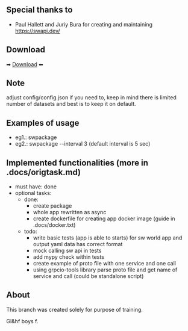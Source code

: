 
## Special thanks to 
- Paul Hallett and Juriy Bura for creating and maintaining https://swapi.dev/ 

## Download

➡ [Download](https://github.com/fajkoson/swapi/archive/refs/heads/main.zip) ⬅

## Note
adjust config/config.json if you need to, keep in mind there is limited 
number of datasets and best is to keep it on default.

## Examples of usage
- eg1.: swpackage
- eg2.: swpackage --interval 3 (default interval is 5 sec)


## Implemented functionalities (more in .docs/origtask.md)
- must have: done
- optional tasks:
    - done:
        - create package
        - whole app rewritten as async
        - create dockerfile for creating app docker image (guide in .docs/docker.txt)
    - todo:
        - write basic tests (app is able to starts) for sw world app and output yaml data has correct format
        - mock calling sw api in tests
        - add mypy check within tests
        - create example of proto file with one service and one call
        - using grpcio-tools library parse proto file and get name of service and call (could be standalone script)

## About
This branch was created solely for purpose of training.

Gl&hf boys f.
